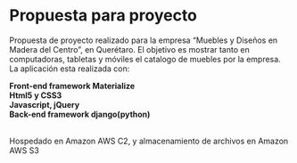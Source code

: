 # Propuesta para proyecto
<p>
Propuesta de proyecto realizado para la empresa “Muebles y Diseños en Madera del Centro”, en Querétaro.
El objetivo es mostrar tanto en computadoras, tabletas y móviles el catalogo de muebles por la empresa.<br>
La aplicación esta realizada con:
</p>
<strong>
    <div>Front-end framework Materialize</div>
    <div>Html5 y CSS3</div>
    <div>Javascript, jQuery</div>
    <div>Back-end framework django(python)</div>
</strong>
<br>
<p>Hospedado en Amazon AWS C2, y almacenamiento de archivos en Amazon AWS S3</p>
